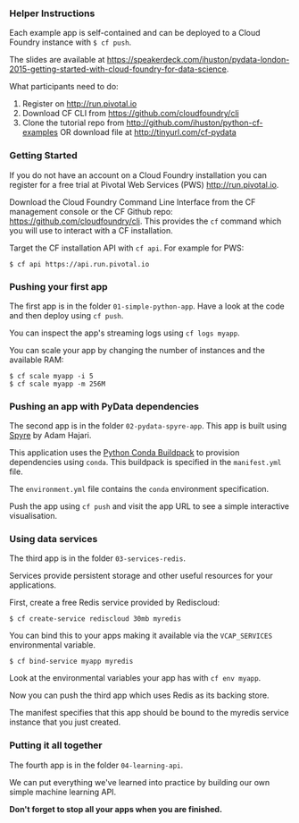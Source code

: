 ### Helper Instructions

Each example app is self-contained and can be deployed to a Cloud Foundry
instance with `$ cf push`.

The slides are available at https://speakerdeck.com/ihuston/pydata-london-2015-getting-started-with-cloud-foundry-for-data-science.

What participants need to do:

1. Register on http://run.pivotal.io
2. Download CF CLI from https://github.com/cloudfoundry/cli
3. Clone the tutorial repo from http://github.com/ihuston/python-cf-examples
OR download file at http://tinyurl.com/cf-pydata

### Getting Started

If you do not have an account on a Cloud Foundry installation you can
register for a free trial at Pivotal Web Services (PWS) http://run.pivotal.io.

Download the Cloud Foundry Command Line Interface from the CF management console
or the CF Github repo: https://github.com/cloudfoundry/cli.
This provides the `cf` command which you will use to interact with a CF installation.

Target the CF installation API with `cf api`. For example for PWS:

    $ cf api https://api.run.pivotal.io

### Pushing your first app

The first app is in the folder `01-simple-python-app`.
Have a look at the code and then deploy using `cf push`.

You can inspect the app's streaming logs using `cf logs myapp`.

You can scale your app by changing the number of instances and the available RAM:

    $ cf scale myapp -i 5
    $ cf scale myapp -m 256M

### Pushing an app with PyData dependencies

The second app is in the folder `02-pydata-spyre-app`.
This app is built using [Spyre](https://github.com/adamhajari/spyre) by Adam Hajari.

This application uses the [Python Conda Buildpack](https://github.com/ihuston/python-conda-buildpack)
to provision dependencies using `conda`. This buildpack is specified in the `manifest.yml` file.

The `environment.yml` file contains the `conda` environment specification.

Push the app using `cf push` and visit the app URL to see a simple interactive visualisation.

### Using data services

The third app is in the folder `03-services-redis`.

Services provide persistent storage and other useful resources for your applications.

First, create a free Redis service provided by Rediscloud:

    $ cf create-service rediscloud 30mb myredis

You can bind this to your apps making it available via the `VCAP_SERVICES`
environmental variable.

    $ cf bind-service myapp myredis

Look at the environmental variables your app has with `cf env myapp`.

Now you can push the third app which uses Redis as its backing store.

The manifest specifies that this app should be bound to the myredis service instance that you just created.

### Putting it all together

The fourth app is in the folder `04-learning-api`.

We can put everything we've learned into practice by building our own simple
machine learning API.

**Don't forget to stop all your apps when you are finished.**
